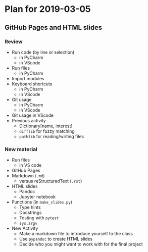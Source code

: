 # Plan for 2019-03-05


## GitHub Pages and HTML slides

### Review
- Run code (by line or selection)
    - in PyCharm
    - in VScode
- Run files
    - in PyCharm
- Import modules
- Keyboard shortcuts
    - in PyCharm
    - in VScode
- Git usage
    - in PyCharm
    - in VScode
- Git usage in VScode
- Previous activity
    - Dictionary[name, interest]
    - `difflib` for fuzzy matching
    - `pathlib` for reading/writing files

### New material
- Run files
    - in VS code
- GitHub Pages
- Markdown (`.md`)
    - versus reStructuredText (`.rst`)
- HTML slides
    - Pandoc
    - Jupyter notebook
- Functions (in `make_slides.py`)
    - Type hints
    - Docstrings
    - Testing with `pytest`
    - `sys.argv`
- New Activity
    - Make a markdown file to introduce yourself to the class
    - Use `pypandoc` to create HTML slides
    - Decide who you might want to work with for the final project
